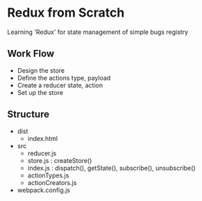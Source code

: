 # Redux from Scratch
Learning 'Redux' for state management of simple bugs registry


## Work Flow
- Design the store
- Define the actions <props> type, payload
- Create a reducer <arguments> state, action
- Set up the store


## Structure
- dist
    - index.html
- src
    - reducer.js
    - store.js : createStore()
    - index.js : dispatch(), getState(), subscribe(), unsubscribe()
    - actionTypes.js
    - actionCreators.js
- webpack.config.js